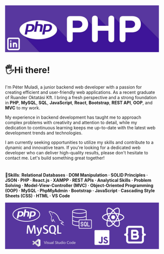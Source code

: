 

<a href="https://www.linkedin.com/in/petermuladi/"><img align="center" src="banner.png" alt="my-img"></a>

# 🖐Hi there! 

I'm Péter Muladi, a junior backend web developer with a passion for creating efficient and user-friendly web applications. As a recent graduate of Ruander Oktatási Kft. I bring a fresh perspective and a strong foundation in **PHP**, **MySQL**, **SQL**, **JavaScript**, **React**, **Bootstrap**, **REST API**, **OOP**, and **MVC** to my work.

My experience in backend development has taught me to approach complex problems with creativity and attention to detail, while my dedication to continuous learning keeps me up-to-date with the latest web development trends and technologies.

I am currently seeking opportunities to utilize my skills and contribute to a dynamic and innovative team. If you're looking for a dedicated web developer who can deliver high-quality results, please don't hesitate to contact me. Let's build something great together!
# 
🎯**Skills**: **Relational Databases · DOM Manipulation · SOLID Principles · JSON · PHP · React.js · XAMPP · REST APIs · Analytical Skills · Problem Solving · Model-View-Controller (MVC) · Object-Oriented Programming (OOP) · MySQL · PhpMyAdmin · Bootstrap · JavaScript · Cascading Style Sheets (CSS) · HTML · VS Code**

<img align="center" src="stack.png" alt="my-img">
